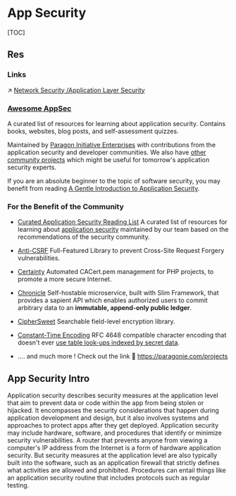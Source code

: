 # App Security

[TOC]



## Res
### Links
↗ [Network Security /Application Layer Security](../Network%20Security/🏇%20Network%20Security%20Basics%20&%20Protocols/📱%20Application%20Layer%20Security%20Protocols/Application%20Layer%20Security%20Protocols.md)


### [Awesome AppSec](https://github.com/paragonie/awesome-appsec#readme)
A curated list of resources for learning about application security. Contains books, websites, blog posts, and self-assessment quizzes.

Maintained by [Paragon Initiative Enterprises](https://paragonie.com/) with contributions from the application security and developer communities. We also have [other community projects](https://paragonie.com/projects) which might be useful for tomorrow's application security experts.

If you are an absolute beginner to the topic of software security, you may benefit from reading [A Gentle Introduction to Application Security](https://paragonie.com/blog/2015/08/gentle-introduction-application-security).


### For the Benefit of the Community
- [Curated Application Security Reading List](https://github.com/paragonie/awesome-appsec)
  A curated list of resources for learning about [application security](https://paragonie.com/service/appsec) maintained by our team based on the recommendations of the security community.

- [Anti-CSRF](https://github.com/paragonie/anti-csrf)
  Full-Featured Library to prevent Cross-Site Request Forgery vulnerabilities.

- [Certainty](https://github.com/paragonie/certainty)
  Automated CACert.pem management for PHP projects, to promote a more secure Internet.

- [Chronicle](https://github.com/paragonie/chronicle)
  Self-hostable microservice, built with Slim Framework, that provides a sapient API which enables authorized users to commit arbitrary data to an **immutable, append-only public ledger**.

- [CipherSweet](https://github.com/paragonie/ciphersweet)
  Searchable field-level encryption library.

- [Constant-Time Encoding](https://github.com/paragonie/constant_time_encoding)
  RFC 4648 compatible character encoding that doesn't ever [use table look-ups indexed by secret data](https://cryptocoding.net/index.php/Coding_rules#Avoid_table_look-ups_indexed_by_secret_data).

- .... and much more ! Check out the link :link: <https://paragonie.com/projects>



## App Security Intro
Application security describes security measures at the application level that aim to prevent data or code within the app from being stolen or hijacked. It encompasses the security considerations that happen during application development and design, but it also involves systems and approaches to protect apps after they get deployed. Application security may include hardware, software, and procedures that identify or minimize security vulnerabilities. A router that prevents anyone from viewing a computer's IP address from the Internet is a form of hardware application security. But security measures at the application level are also typically built into the software, such as an application firewall that strictly defines what activities are allowed and prohibited. Procedures can entail things like an application security routine that includes protocols such as regular testing.


